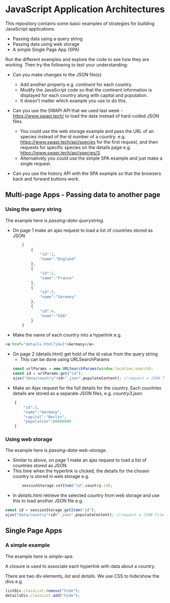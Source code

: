 # JavaScript Application Architectures
This repository contains some basic examples of strategies for building JavaScript applications.
  * Passing data using a query string
  * Passing data using web storage
  * A simple Single Page App (SPA)

Run the different examples and explore the code to see how they are working. Then try the following to test your understanding:

* Can you make changes to the JSON file(s)
  * Add another property e.g. *continent* for each country.
  * Modify the JavaScript code so that the continent information is displayed for each country along with capital and population.
  * It doesn't matter which example you use to do this.

* Can you use the SWAPI API that we used last week - https://www.swapi.tech/ to load the data instead of hard-coded JSON files.
  * You could use the web storage example and pass the URL of an species instead of the id number of a country. e.g.  https://www.swapi.tech/api/species for the first request, and then requests for specific species on the details page e.g. https://www.swapi.tech/api/species/3.
  * Alternatively you could use the simple SPA example and just make a single request.

* Can you use the history API with the SPA example so that the browsers back and forward buttons work.


## Multi-page Apps - Passing data to another page

### Using the query string
The example here is *passing-data-querystring*.

* On page 1 make an ajax request to load a list of countries stored as JSON
    ```javascript
        [
            {
                "id":1,
                "name":"England"
            },
            {
                "id":2,
                "name":"France"
            },  
            {
                "id":3,
                "name":"Germany"
            },
            {
                "id":4,
                "name":"USA"
            }
        ]
    ```
* Make the name of each country into a hyperlink e.g.
```html
<a href="details.html?id=3">Germany</a>
```
* On page 2 (details.html) get hold of the id value from the query string
    - This can be done using URLSearchParams
    ```javascript
    const urlParams = new URLSearchParams(window.location.search);
    const id = urlParams.get("id");
    ajax("data/country"+id+".json",populateContent); //request a JSON file e.g. country3.json
    ```
* Make an Ajax request for the full details for the country. Each countries details are stored as a separate JSON files, e.g. *country3.json*.
```javascript
    {
        "id":3,
        "name":"Germany",
        "capital":"Berlin",
        "population":80000000
    }
```

### Using web storage

The example here is *passing-data-web-storage*.

* Similar to above, on page 1 make an ajax request to load a list of countries stored as JSON.
* This time when the hyperlink is clicked,  the details for the chosen country is stored in web storage e.g.
    ```javascript
        sessionStorage.setItem("id",country.id);
    ```
* In *details.html* retrieve the selected country from web storage and use this to load another JSON file e.g.

```javascript
const id = sessionStorage.getItem("id");
ajax("data/country"+id+".json",populateContent); //request a JSON file e.g. country3.json
```

## Single Page Apps

### A simple example

The example here is *simple-spa*.

A closure is used to associate each hyperlink with data about a country.

There are two div elements, *list* and *details*. We use CSS to hide/show the divs e.g.

```javascript
listDiv.classList.remove("hide");
detailsDiv.classList.add("hide");
```
